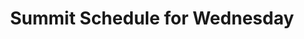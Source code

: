 ---
layout       : blocks/page-component
component    : schedule/summit-day.html
day          : Wed
title        : Summit Schedule for Wednesday
type         : schedule
---